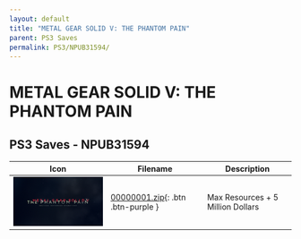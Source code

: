 ```yaml
---
layout: default
title: "METAL GEAR SOLID V: THE PHANTOM PAIN"
parent: PS3 Saves
permalink: PS3/NPUB31594/
---
```

# METAL GEAR SOLID V: THE PHANTOM PAIN

## PS3 Saves - NPUB31594

| Icon | Filename | Description |
|------|----------|-------------|
| ![METAL GEAR SOLID V: THE PHANTOM PAIN](ICON0.PNG) | [00000001.zip](00000001.zip){: .btn .btn-purple } | Max Resources + 5 Million Dollars |
